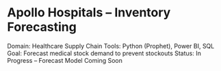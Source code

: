 # Apollo Hospitals – Inventory Forecasting
Domain: Healthcare Supply Chain
Tools: Python (Prophet), Power BI, SQL
Goal: Forecast medical stock demand to prevent stockouts
Status: In Progress – Forecast Model Coming Soon
